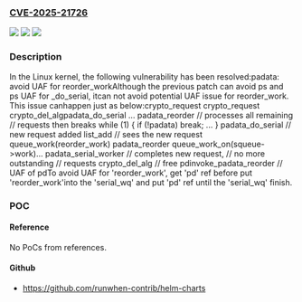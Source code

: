 ### [CVE-2025-21726](https://cve.mitre.org/cgi-bin/cvename.cgi?name=CVE-2025-21726)
![](https://img.shields.io/static/v1?label=Product&message=Linux&color=blue)
![](https://img.shields.io/static/v1?label=Version&message=bbefa1dd6a6d53537c11624752219e39959d04fb%3C%20f4f1b1169fc3694f9bc3e28c6c68dbbf4cc744c0%20&color=brighgreen)
![](https://img.shields.io/static/v1?label=Vulnerability&message=n%2Fa&color=brighgreen)

### Description

In the Linux kernel, the following vulnerability has been resolved:padata: avoid UAF for reorder_workAlthough the previous patch can avoid ps and ps UAF for _do_serial, itcan not avoid potential UAF issue for reorder_work. This issue canhappen just as below:crypto_request			crypto_request		crypto_del_algpadata_do_serial  ...  padata_reorder    // processes all remaining    // requests then breaks    while (1) {      if (!padata)        break;      ...    }				padata_do_serial				  // new request added				  list_add    // sees the new request    queue_work(reorder_work)				  padata_reorder				    queue_work_on(squeue->work)...				<kworker context>				padata_serial_worker				// completes new request,				// no more outstanding				// requests							crypto_del_alg							  // free pd<kworker context>invoke_padata_reorder  // UAF of pdTo avoid UAF for 'reorder_work', get 'pd' ref before put 'reorder_work'into the 'serial_wq' and put 'pd' ref until the 'serial_wq' finish.

### POC

#### Reference
No PoCs from references.

#### Github
- https://github.com/runwhen-contrib/helm-charts


